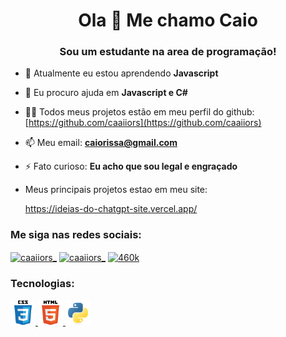 <h1 align="center">Ola 👋 Me chamo Caio</h1>
<h3 align="center">Sou um estudante na area de programação!</h3>

- 🌱 Atualmente eu estou aprendendo **Javascript**

- 🤝 Eu procuro ajuda em **Javascript e C#**

- 👨‍💻 Todos meus projetos estão em meu perfil do github: [https://github.com/caaiiors](https://github.com/caaiiors)

- 📫 Meu email: **caiorissa@gmail.com**

- ⚡ Fato curioso: **Eu acho que sou legal e engraçado**

- Meus principais projetos estao em meu site: <p><a href="https://ideias-do-chatgpt-site.vercel.app/" target="blank">https://ideias-do-chatgpt-site.vercel.app/</p>

<h3 align="left">Me siga nas redes sociais:</h3>
<p align="left">
<a href="https://twitter.com/caaiiors_" target="blank"><img align="center" src="https://raw.githubusercontent.com/rahuldkjain/github-profile-readme-generator/master/src/images/icons/Social/twitter.svg" alt="caaiiors_" height="30" width="40" /></a>
<a href="https://instagram.com/caaiiors_" target="blank"><img align="center" src="https://raw.githubusercontent.com/rahuldkjain/github-profile-readme-generator/master/src/images/icons/Social/instagram.svg" alt="caaiiors_" height="30" width="40" /></a>
<a href="https://www.youtube.com/c/460k" target="blank"><img align="center" src="https://raw.githubusercontent.com/rahuldkjain/github-profile-readme-generator/master/src/images/icons/Social/youtube.svg" alt="460k" height="30" width="40" /></a>
</p>

<h3 align="left">Tecnologias:</h3>
<p align="left"> <a href="https://www.w3schools.com/css/" target="_blank" rel="noreferrer"> <img src="https://raw.githubusercontent.com/devicons/devicon/master/icons/css3/css3-original-wordmark.svg" alt="css3" width="40" height="40"/> </a> <a href="https://www.w3.org/html/" target="_blank" rel="noreferrer"> <img src="https://raw.githubusercontent.com/devicons/devicon/master/icons/html5/html5-original-wordmark.svg" alt="html5" width="40" height="40"/> </a> <a href="https://www.python.org" target="_blank" rel="noreferrer"> <img src="https://raw.githubusercontent.com/devicons/devicon/master/icons/python/python-original.svg" alt="python" width="40" height="40"/> </a> </p>
